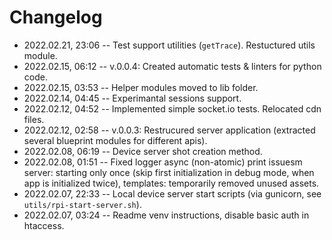 <!--
@changed 2022.02.21, 23:06
-->

# Changelog

- 2022.02.21, 23:06 -- Test support utilities (`getTrace`). Restuctured utils module.
- 2022.02.15, 06:12 -- v.0.0.4: Created automatic tests & linters for python code.
- 2022.02.15, 03:53 -- Helper modules moved to lib folder.
- 2022.02.14, 04:45 -- Experimantal sessions support.
- 2022.02.12, 04:52 -- Implemented simple socket.io tests. Relocated cdn files.
- 2022.02.12, 02:58 -- v.0.0.3: Restrucured server application (extracted several blueprint modules for different apis).
- 2022.02.08, 06:19 -- Device server shot creation method.
- 2022.02.08, 01:51 -- Fixed logger async (non-atomic) print issuesm server: starting only once (skip first initialization in debug mode, when app is initialized twice), templates: temporarily removed unused assets.
- 2022.02.07, 22:33 -- Local device server start scripts (via gunicorn, see `utils/rpi-start-server.sh`).
- 2022.02.07, 03:24 -- Readme venv instructions, disable basic auth in htaccess.
